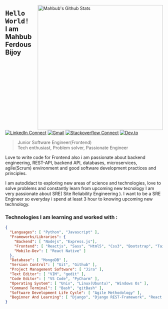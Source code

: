 [<img align="right" width="400" src="https://github-readme-stats.vercel.app/api?username=Mahbub-Ferdous&&show_icons=true&theme=tokyonight&count_private=true" alt="Mahbub's Github Stats"/>](https://github.com/Mahbub-Ferdous)



## <samp>Hello World!</samp> <img src="https://github.com/mupezzuol/mupezzuol/blob/master/assets/earth.gif" width="15px" height="5px"><br/> I am Mahbub Ferdous Bijoy

[![LinkedIn Connect](https://img.shields.io/badge/%20-Connect-black?color=222244&labelColor=000000&logo=linkedin&logoColor=f5f7fe)](https://www.linkedin.com/in/mahbub-ferdous-a57a62153/)
[![Gmail](https://img.shields.io/badge/%20-Send%20Mail-black?color=222244&labelColor=000000&logo=gmail&logoColor=f5f7fe)](mailto:mahbubferdous14@gmail.com?subject=From%20GitHub&&body=Hi,%20there.%20Found%20you%20on%20GitHub!%20Let's%20talk%20about...)
[![Stackoverflow Connect](https://img.shields.io/badge/%20-Connect-black?color=222244&labelColor=000000&logo=stackoverflow&logoColor=f5f7fe)](https://stackoverflow.com/users/16545822/mahbub-ferdous-bijoy/)
[![Dev.to](https://img.shields.io/badge/%20-Connect-black?color=222244&labelColor=000000&logo=dev.to&logoColor=f5f7fe)](https://dev.to/mahhbubferdous/)

> Junior Software Engineer(Frontend) <br />
> Tech enthusiast, Problem solver, Passionate Engineer

Love to write code for Frontend also i am passionate about backend engineering, REST-API, backend API, databases, microservices, agile(Scrum) environment and good software development practices and principles.

I am autodidact to exploring new areas of science and technologies, love to solve problems and constantly learn from upcoming new tecnology
I am very passionate about SRE( Site Reliability Engineering ). I want to be a SRE Engineer so everyday i spend at least 3 hour to knowing upcoming new technology. 


### Technologies I am learning and worked with :


```json
{
  "Languages": [ "Python", "Javascript" ],
  "Frameworks/Libraries": {
    "Backend": [ "Nodejs", "Express.js"],
    "Frontend": [ "Reactjs", "Sass", "Html5", "Css3", "Bootstrap", "Tailwind", "Materializecss" ],
    "Mobile-Dev": [ "React Native" ]
  },
  "Database": [ "MongoDB" ],
  "Version Control": [ "Git", "Github" ],
  "Project Management Software": [ "Jira" ],
  "Text Editor": [ "VIM", "gedit" ],
  "Code Editor": [ "VS Code", "PyCharm" ],
  "Operating System": [ "Unix", "Linux(Ubuntu)", "Windows Os" ],
  "Command Terminal": [ "Bash", "gitBash" ],
  "Software Development Life Cycle": [ "Agile Methodology" ],
  "Beginner And Learning": [ "Django", "Django REST-Framework", "React Native", "PostgreSQL",]
}
```
